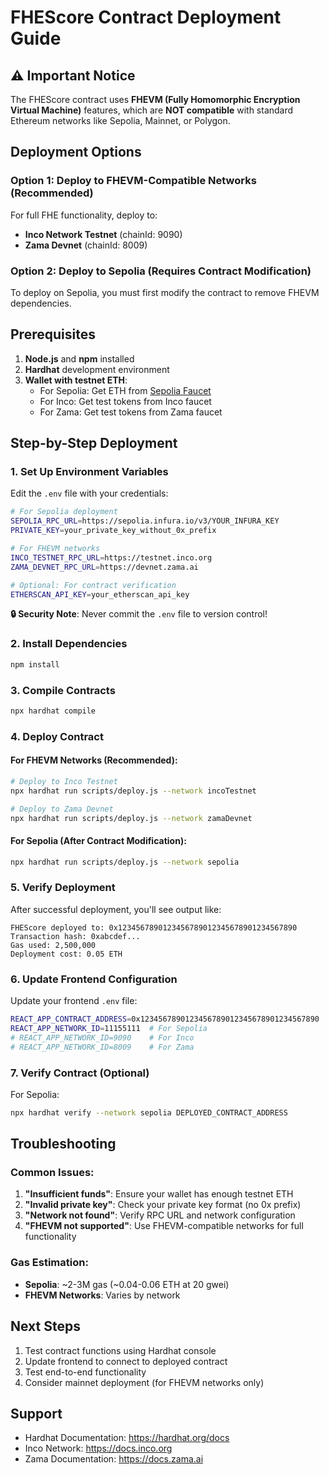 # FHEScore Contract Deployment Guide

## ⚠️ Important Notice

The FHEScore contract uses **FHEVM (Fully Homomorphic Encryption Virtual Machine)** features, which are **NOT compatible** with standard Ethereum networks like Sepolia, Mainnet, or Polygon.

## Deployment Options

### Option 1: Deploy to FHEVM-Compatible Networks (Recommended)

For full FHE functionality, deploy to:
- **Inco Network Testnet** (chainId: 9090)
- **Zama Devnet** (chainId: 8009)

### Option 2: Deploy to Sepolia (Requires Contract Modification)

To deploy on Sepolia, you must first modify the contract to remove FHEVM dependencies.

## Prerequisites

1. **Node.js** and **npm** installed
2. **Hardhat** development environment
3. **Wallet with testnet ETH**:
   - For Sepolia: Get ETH from [Sepolia Faucet](https://sepoliafaucet.com/)
   - For Inco: Get test tokens from Inco faucet
   - For Zama: Get test tokens from Zama faucet

## Step-by-Step Deployment

### 1. Set Up Environment Variables

Edit the `.env` file with your credentials:

```bash
# For Sepolia deployment
SEPOLIA_RPC_URL=https://sepolia.infura.io/v3/YOUR_INFURA_KEY
PRIVATE_KEY=your_private_key_without_0x_prefix

# For FHEVM networks
INCO_TESTNET_RPC_URL=https://testnet.inco.org
ZAMA_DEVNET_RPC_URL=https://devnet.zama.ai

# Optional: For contract verification
ETHERSCAN_API_KEY=your_etherscan_api_key
```

**🔒 Security Note**: Never commit the `.env` file to version control!

### 2. Install Dependencies

```bash
npm install
```

### 3. Compile Contracts

```bash
npx hardhat compile
```

### 4. Deploy Contract

#### For FHEVM Networks (Recommended):

```bash
# Deploy to Inco Testnet
npx hardhat run scripts/deploy.js --network incoTestnet

# Deploy to Zama Devnet
npx hardhat run scripts/deploy.js --network zamaDevnet
```

#### For Sepolia (After Contract Modification):

```bash
npx hardhat run scripts/deploy.js --network sepolia
```

### 5. Verify Deployment

After successful deployment, you'll see output like:

```
FHEScore deployed to: 0x1234567890123456789012345678901234567890
Transaction hash: 0xabcdef...
Gas used: 2,500,000
Deployment cost: 0.05 ETH
```

### 6. Update Frontend Configuration

Update your frontend `.env` file:

```bash
REACT_APP_CONTRACT_ADDRESS=0x1234567890123456789012345678901234567890
REACT_APP_NETWORK_ID=11155111  # For Sepolia
# REACT_APP_NETWORK_ID=9090    # For Inco
# REACT_APP_NETWORK_ID=8009    # For Zama
```

### 7. Verify Contract (Optional)

For Sepolia:
```bash
npx hardhat verify --network sepolia DEPLOYED_CONTRACT_ADDRESS
```

## Troubleshooting

### Common Issues:

1. **"Insufficient funds"**: Ensure your wallet has enough testnet ETH
2. **"Invalid private key"**: Check your private key format (no 0x prefix)
3. **"Network not found"**: Verify RPC URL and network configuration
4. **"FHEVM not supported"**: Use FHEVM-compatible networks for full functionality

### Gas Estimation:

- **Sepolia**: ~2-3M gas (~0.04-0.06 ETH at 20 gwei)
- **FHEVM Networks**: Varies by network

## Next Steps

1. Test contract functions using Hardhat console
2. Update frontend to connect to deployed contract
3. Test end-to-end functionality
4. Consider mainnet deployment (for FHEVM networks only)

## Support

- Hardhat Documentation: https://hardhat.org/docs
- Inco Network: https://docs.inco.org
- Zama Documentation: https://docs.zama.ai